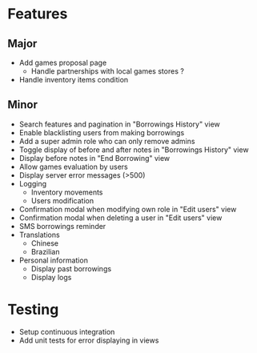 # Features
## Major
* Add games proposal page
    * Handle partnerships with local games stores ?
* Handle inventory items condition
## Minor
* Search features and pagination in "Borrowings History" view
* Enable blacklisting users from making borrowings
* Add a super admin role who can only remove admins
* Toggle display of before and after notes in "Borrowings History" view
* Display before notes in "End Borrowing" view
* Allow games evaluation by users
* Display server error messages (>500)
* Logging
    * Inventory movements
    * Users modification
* Confirmation modal when modifying own role in "Edit users" view
* Confirmation modal when deleting a user in "Edit users" view
* SMS borrowings reminder
* Translations
    * Chinese
    * Brazilian
* Personal information
    * Display past borrowings
    * Display logs
# Testing
* Setup continuous integration
* Add unit tests for error displaying in views